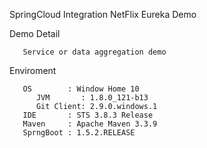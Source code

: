 SpringCloud Integration NetFlix Eureka Demo

   Demo Detail

       Service or data aggregation demo

   Enviroment

	   OS        : Window Home 10
          JVM       : 1.8.0_121-b13
          Git Client: 2.9.0.windows.1
	   IDE       : STS 3.8.3 Release
	   Maven     : Apache Maven 3.3.9
	   SprngBoot : 1.5.2.RELEASE
	
